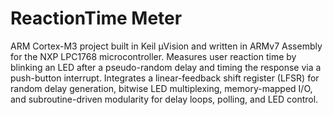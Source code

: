 # ReactionTime Meter
ARM Cortex-M3 project built in Keil µVision and written in ARMv7 Assembly for the NXP LPC1768 microcontroller. Measures user reaction time by blinking an LED after a pseudo-random delay and timing the response via a push-button interrupt. Integrates a linear-feedback shift register (LFSR) for random delay generation, bitwise LED multiplexing, memory-mapped I/O, and subroutine-driven modularity for delay loops, polling, and LED control.
